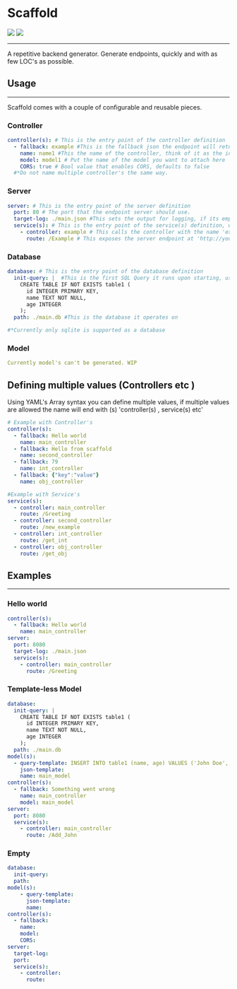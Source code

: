 # Scaffold
<img src="https://img.shields.io/badge/Sqlite-003B57?style=for-the-badge&logo=sqlite&logoColor=white" />   <img src="https://img.shields.io/badge/Go-00ADD8?style=for-the-badge&logo=go&logoColor=white" />   

---
A repetitive backend generator. Generate endpoints, quickly and with as few LOC's as possible.

## Usage

---
Scaffold comes with a couple of configurable and reusable pieces.
### Controller
```YAML
controller(s): # This is the entry point of the controller definition
  - fallback: example #This is the fallback json the endpoint will return if the model is empty or returns an error.
    name: name1 #This the name of the controller, think of it as the id that is used to call it
    model: model1 # Put the name of the model you want to attach here
    CORS: true # Bool value that enables CORS, defaults to false
  #*Do not name multiple controller's the same way.
```
### Server
```YAML
server: # This is the entry point of the server definition
  port: 80 # The port that the endpoint server should use.
  target-log: ./main.json #This sets the output for logging, if its empty it just logs to stdout
  service(s): # This is the entry point of the service(s) definition, where you attach endpoints to logic.
    - controller: example # This calls the controller with the name 'example'
      route: /Example # This exposes the server endpoint at 'http://yourIpHere:port/Example'
```
### Database
```yaml
database: # This is the entry point of the database definition
  init-query: |  #This is the first SQL Query it runs upon starting, use it to setup the database
    CREATE TABLE IF NOT EXISTS table1 (
      id INTEGER PRIMARY KEY,
      name TEXT NOT NULL,
      age INTEGER
    );
  path: ./main.db #This is the database it operates on

#*Currently only sqlite is supported as a database
```
### Model
```Yaml
Currently model's can't be generated. WIP
```

## Defining multiple values (Controllers etc )
Using YAML's Array syntax you can define multiple values, 
if multiple values are allowed the name will end with (s) 'controller(s) , service(s) etc'
```yaml
# Example with Controller's
controller(s):
  - fallback: Hello world
    name: main_controller
  - fallback: Hello from scaffold
    name: second_controller
  - fallback: 79
    name: int_controller
  - fallback: {"key":"value"}
    name: obj_controller

#Example with Service's
service(s):
  - controller: main_controller
    route: /Greeting
  - controller: second_controller
    route: /new_example
  - controller: int_controller
    route: /get_int
  - controller: obj_controller
    route: /get_obj
```
## Examples

---
### Hello world
```YAML
controller(s):
  - fallback: Hello world
    name: main_controller
server:
  port: 8080
  target-log: ./main.json
  service(s):
    - controller: main_controller
      route: /Greeting

```

### Template-less Model
```yaml
database:
  init-query: | 
    CREATE TABLE IF NOT EXISTS table1 (
      id INTEGER PRIMARY KEY,
      name TEXT NOT NULL,
      age INTEGER
    );
  path: ./main.db
model(s):
  - query-template: INSERT INTO table1 (name, age) VALUES ('John Doe', 30);
    json-template:
    name: main_model
controller(s):
  - fallback: Something went wrong
    name: main_controller
    model: main_model
server:
  port: 8080
  service(s):
    - controller: main_controller
      route: /Add_John

```

### Empty
```YAML
database:
  init-query: 
  path:
model(s):
    - query-template:
      json-template:
      name:
controller(s):
  - fallback:
    name: 
    model:
    CORS:
server:
  target-log:
  port: 
  service(s):
    - controller:
      route:
 
```
